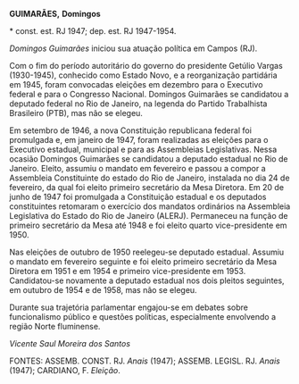 **GUIMARÃES,** **Domingos**

\* const. est. RJ 1947; dep. est. RJ 1947-1954.

*Domingos Guimarães* iniciou sua atuação política em Campos (RJ).

Com o fim do período autoritário do governo do presidente Getúlio Vargas
(1930-1945), conhecido como Estado Novo, e a reorganização partidária em
1945, foram convocadas eleições em dezembro para o Executivo federal e
para o Congresso Nacional. Domingos Guimarães se candidatou a deputado
federal no Rio de Janeiro, na legenda do Partido Trabalhista Brasileiro
(PTB), mas não se elegeu.

Em setembro de 1946, a nova Constituição republicana federal foi
promulgada e, em janeiro de 1947, foram realizadas as eleições para o
Executivo estadual, municipal e para as Assembleias Legislativas. Nessa
ocasião Domingos Guimarães se candidatou a deputado estadual no Rio de
Janeiro. Eleito, assumiu o mandato em fevereiro e passou a compor a
Assembleia Constituinte do estado do Rio de Janeiro, instalada no dia 24
de fevereiro, da qual foi eleito primeiro secretário da Mesa Diretora.
Em 20 de junho de 1947 foi promulgada a Constituição estadual e os
deputados constituintes retomaram o exercício dos mandatos ordinários na
Assembleia Legislativa do Estado do Rio de Janeiro (ALERJ). Permaneceu
na função de primeiro secretário da Mesa até 1948 e foi eleito quarto
vice-presidente em 1950.

Nas eleições de outubro de 1950 reelegeu-se deputado estadual. Assumiu o
mandato em fevereiro seguinte e foi eleito primeiro secretário da Mesa
Diretora em 1951 e em 1954 e primeiro vice-presidente em 1953.
Candidatou-se novamente a deputado estadual nos dois pleitos seguintes,
em outubro de 1954 e de 1958, mas não se elegeu.

Durante sua trajetória parlamentar engajou-se em debates sobre
funcionalismo público e questões políticas, especialmente envolvendo a
região Norte fluminense.

*Vicente Saul Moreira dos Santos*

FONTES: ASSEMB. CONST. RJ. *Anais* (1947); ASSEMB. LEGISL. RJ. *Anais*
(1947); CARDIANO, F. *Eleição*.
